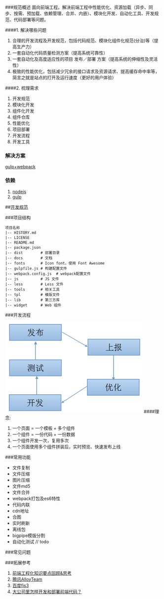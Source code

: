 ###规范概述
面向前端工程。解决前端工程中性能优化、资源加载（异步、同步、按需、预加载、依赖管理、合并、内嵌）、模块化开发、自动化工具、开发规范、代码部署等问题。


####1. 解决哪些问题
1. 合理的开发流程及开发规范，包括代码规范、模块化组件化规范(分治)等（提高生产力）
2. 一套自动化代码质量检测方案（提高系统可靠性）
3. 一套自动化及高度适应性的项目 发布／部署 方案（提高系统的伸缩性及灵活性）
4. 极致的性能优化，包括减少冗余的接口请求及资源请求、提高缓存命中率等，简言之就是站点的打开及运行速度（更好的用户体验）

####2. 梳理需求
1. 开发规范
2. 模块化开发
3. 组件化开发
4. 组件仓库
5. 性能优化
6. 项目部署
7. 开发流程
8. 开发工具

### 解决方案

[gulp+webpack](https://github.com/havefive/front-end-demo)

### 依赖
1. [nodejs](http://nodejs.org/)
2. [gulp](https://github.com/gulpjs/gulp/)

##[开发规范](https://github.com/havefive/front-end/blob/master/standard.md)

###项目结构
```
项目名称
|-- HISTORY.md
|-- LICENSE
|-- README.md
|-- package.json
|-- dist        # 部署目录
|-- docs        # 文档
|-- fonts       # Icon font，使用 Font Awesome
|-- gulpfile.js # 构建配置文件
|-- webpack.config.js  # webpack配置文件
|-- js          # JS 文件
|-- less        # Less 文件
|-- tools       # 相关工具
|-- tpl         # 模版文件
|-- lib         # 第三方库
|-- widget      # Web 组件
```


###开发流程

![Alt text](https://github.com/havefive/front-end/blob/master/pro.png)
####理念:
1. 一个页面 = 一个模板 + 多个组件
2. 一个组件 = 一份代码 + 一份数据
3. 一个组件开发一次，复用多次
4. 一个页面使用多个组件拼装后，实时预览、快速发布上线

###常用功能

* 文件复制
* 文件压缩
* 图片压缩
* 文件md5
* 文件合并
* webpack打包及es6特性
* 代码内联
* cdn地址
* 合图
* 实时刷新
* 离线包
* bigpipe模版分割
* 自动化测试 // todo


###常见问题

###拓展参考

1. [前端工程化知识要点回顾&思考](https://segmentfault.com/a/1190000003992812) 
2. [腾讯AlloyTeam](http://www.alloyteam.com/)
3. [百度fis3](http://fis.baidu.com/)
4. [大公司里怎样开发和部署前端代码？](https://github.com/fouber/blog/issues/6)












